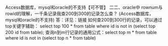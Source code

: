
Access数据库，mysql和oracle的不支持【可不管】
二二、oracle中 rownum与rowid的理解，一千条记录我查200到300的记录怎么查？ (Access数据库，mysql和oracle的不支持)
答：详见：链接
如何查200到300行的记录，可以通过top关键字辅助：
select top 100 * from table where id is not in (select top 200 id from table);
查询n到m行记录的通用公式：select top m * from table where id is not in (select top n * from table)